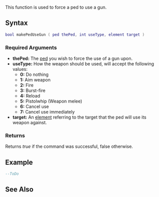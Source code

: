This function is used to force a ped to use a gun.

Syntax
------

``` lua
bool makePedUseGun ( ped thePed, int useType, element target )
```

### Required Arguments

-   **thePed:** The [ped](/ped.md "wikilink") you wish to force the use of a gun upon.
-   **useType:** How the weapon should be used, will accept the following values:
    -   **0:** Do nothing
    -   **1:** Aim weapon
    -   **2:** Fire
    -   **3:** Burst-fire
    -   **4:** Reload
    -   **5:** Pistolwhip (Weapon melee)
    -   **6:** Cancel use
    -   **7:** Cancel use immediately
-   **target:** An [element](/element.md "wikilink") referring to the target that the ped will use its weapon against.

### Returns

Returns *true* if the command was successful, false otherwise.

Example
-------

``` lua
--ToDo
```

See Also
--------
